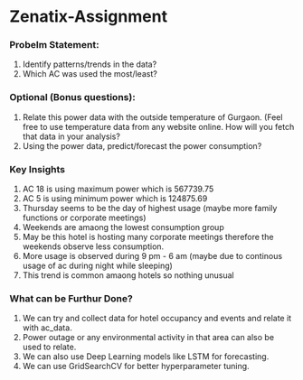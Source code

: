 # Zenatix-Assignment <br/>
### Probelm Statement:

1.   Identify patterns/trends in the data?
2.   Which AC was used the most/least?

### Optional (Bonus questions):

1.   Relate this power data with the outside temperature of Gurgaon. (Feel free to use temperature data from any website online. How will you fetch that data in your analysis?
2.   Using the power data, predict/forecast the power consumption? <br/>

### Key Insights
1. AC 18 is using maximum power which is 567739.75
2. AC 5 is using minimum power which is 124875.69
3. Thursday seems to be the day of highest usage (maybe more family functions or corporate meetings)
4. Weekends are amaong the lowest consumption group
5. May be this hotel is hosting many corporate meetings therefore the weekends observe less consumption.
6. More usage is observed during 9 pm - 6 am (maybe due to continous usage of ac during night while sleeping)
7. This trend is common amaong hotels so nothing unusual <br/>

### What can be Furthur Done?
1. We can try and collect data for hotel occupancy and events and relate it with ac_data.
2. Power outage or any environmental activity in that area can also be used to relate.
3. We can also use Deep Learning models like LSTM for forecasting.
4. We can use GridSearchCV for better hyperparameter tuning.
